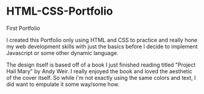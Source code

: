 # HTML-CSS-Portfolio
 First Portfolio

I created this Portfolio only using HTML and CSS to practice
and really hone my web development skills with just the basics
before I decide to implement Javascript or some other dynamic
language.

The design itself is based off of a book I just finished reading
titled "Project Hail Mary" by Andy Weir. I really enjoyed the book
and loved the aesthetic of the cover itself. So while i'm not
exactly using the same colors and text, I did want to empulate it
some way/some how.
